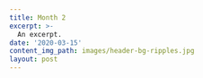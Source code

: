 ```yaml
---
title: Month 2 
excerpt: >-
  An excerpt.
date: '2020-03-15'
content_img_path: images/header-bg-ripples.jpg
layout: post
---
```



